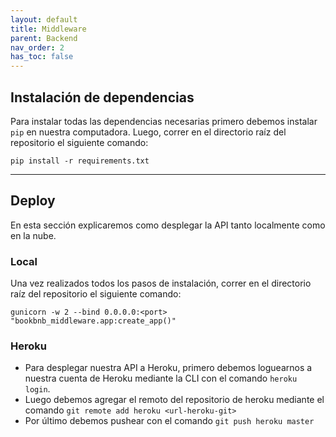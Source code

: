 ```yaml
---
layout: default
title: Middleware
parent: Backend
nav_order: 2
has_toc: false
---
```


## Instalación de dependencias

Para instalar todas las dependencias necesarias primero debemos instalar `pip` en nuestra computadora. Luego, correr en el directorio raíz del repositorio el siguiente comando:

```console
pip install -r requirements.txt
```

---

## Deploy

En esta sección explicaremos como desplegar la API tanto localmente como en la nube.

### Local

Una vez realizados todos los pasos de instalación, correr en el directorio raíz del repositorio el siguiente comando:

```console
gunicorn -w 2 --bind 0.0.0.0:<port> "bookbnb_middleware.app:create_app()"
```

### Heroku

- Para desplegar nuestra API a Heroku, primero debemos loguearnos a nuestra cuenta de Heroku mediante la CLI con el comando `heroku login`.
- Luego debemos agregar el remoto del repositorio de heroku mediante el comando `git remote add heroku <url-heroku-git>`
- Por último debemos pushear con el comando `git push heroku master`